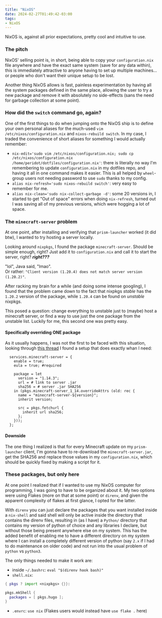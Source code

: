 ```yaml
---
title: "NixOS"
date: 2024-02-27T01:49:42-03:00
tags:
- NixOS
---
```


NixOS is, against all prior expectations, pretty cool and intuitive to use.

<!--more-->

### The pitch

NixOS' selling point is, in short, being able to copy your `configuration.nix` file anywhere and have the exact same system (save for any data within), this is immediately attractive to anyone having to set up multiple machines... or people who don't want their unique setup to be lost.

Another thing NixOS allows is fast, painless experimentation by having all the system packages defined in the same place, allowing the user to try a new package and remove it with absolutely no side-effects (sans the need for garbage collection at some point).

### How did the `switch` command go, again?

One of the first things to do when jumping onto the NixOS ship is to define your own personal aliases for the much-used `vim /etc/nixos/configuration.nix` and `nixos-rebuild switch`. In my case, I traded the convenience of short aliases for something I would actually remember:
- `nix-edit='sudo vim /etc/nixos/configuration.nix; sudo cp /etc/nixos/configuration.nix /home/peridot/dotfiles/configuration.nix'`: there is literally no way I'm remembering to update `configuration.nix` in my dotfiles repo, and having it all in one command makes it easier. This is all helped by `wheel`-group users not needing password to use `sudo` thanks to my config.
- `alias nix-refresh='sudo nixos-rebuild switch'`: very easy to remember for me.
- `alias nix-clean='sudo nix-collect-garbage -d'`: some 20 versions in, I started to get "Out of space" errors when doing `nix-refresh`, turned out I was saving all of my previous versions, which were hogging a lot of space.

### The `minecraft-server` problem

At one point, after installing and verifying that `prism-launcher` worked (it did btw), I wanted to try hosting a server locally.

Looking around `nixpkgs`, I found the package `minecraft-server`. Should be simple enough, right? Just add it to `configuration.nix` and call it to start the server, right? ***right???***

"lol", Java said, "lmao". <br/> Or rather: `"Client version (1.20.4) does not match server version (1.20.2)"`.

After racking my brain for a while (and doing some intense googling), I found that the problem came down to the fact that nixpkgs *stable* has the `1.20.2` version of the package, while `1.20.4` can be found on *unstable* nixpkgs.

This posed a question: change everything to unstable just to (maybe) host a minecraft server, or find a way to use just the one package from the unstable list. Luckily for me, this second one was pretty easy.

#### Specifically overriding ONE package

As it usually happens, I was not the first to be faced with this situation, looking through [this thread](https://discourse.nixos.org/t/howto-setting-up-a-nixos-minecraft-server-using-the-newest-version-of-minecraft/3445) I found a setup that does exactly whan I need:

```
  services.minecraft-server = {
    enable = true;
    eula = true; #required

    package = let 
      version = "1.14.3";
      url = # link to server .jar
      sha256 = # server .jar SHA256    
    in (pkgs.minecraft-server_1_14.overrideAttrs (old: rec {
      name = "minecraft-server-${version}";
      inherit version;

      src = pkgs.fetchurl {
        inherit url sha256;
      };      
    }));
  };
```

#### Downside

The one thing I realized is that for every Minecraft update on my `prism-launcher` client, I'm gonna have to re-download the `minecraft-server.jar`, get the SHA256 and replace those values in my `configuration.nix`, which should be quickly fixed by making a script for it.

### These packages, but only here

At one point I realized that if I wanted to use my NixOS computer for programming, I was going to have to be organized about it. My two options were using Flakes (more on that at some point) or `direnv`, and given the apparent complexity of flakes at first glance, I opted for the latter.

With `direnv` you can just declare the packages that you want installed inside a `nix-shell` and said shell will only be active inside the directory that contains the direnv files, resulting in (as I have) a `Python/` directory that contains my version of python of choice and any libraries I declare, but without those being present anywhere else on my system. This has the added benefit of enabling me to have a different directory on my system where I can install a completely different version of python (say `2.x` if I had to do maintenance on older code) and not run into the usual problem of `python` vs `python3`.

The only things needed to make it work are:
- inside `~/.bashrc`: `eval "$(direnv hook bash)"`
- `shell.nix`:
```nix
{ pkgs ? import <nixpkgs> {}}:

pkgs.mkShell {
  packages = [ pkgs.hugo ];
}
```
- `.envrc`: `use nix` (Flakes users would instead have `use flake .` here)
